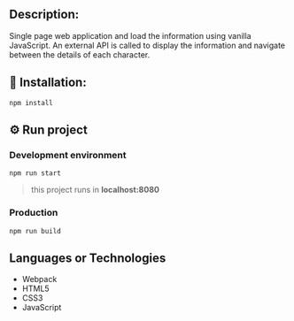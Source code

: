 ## Description:

Single page web application and load the information using vanilla JavaScript. An external API is called to display the information and navigate between the details of each character.

## 📖 Installation:

`npm install`

## ⚙️ Run project

### Development environment

`npm run start`

> this project runs in
> **localhost:8080**

### Production

`npm run build`

## Languages or Technologies

- Webpack
- HTML5
- CSS3
- JavaScript
